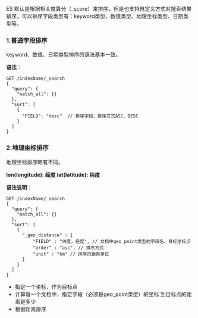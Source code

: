 ES 默认是根据相关度算分（_score）来排序，但是也支持自定义方式对搜索结果排序。可以排序字段类型有：keyword类型、数值类型、地理坐标类型、日期类型等。

### 1.普通字段排序

keyword、数值、日期类型排序的语法基本一致。

**语法**：

```http
GET /indexName/_search
{
  "query": {
    "match_all": {}
  },
  "sort": [
    {
      "FIELD": "desc"  // 排序字段、排序方式ASC、DESC
    }
  ]
}
```

### 2.地理坐标排序

地理坐标排序略有不同。

**lon(longitude): 经度**
**lat(latitude): 纬度**

**语法说明**：

```http
GET /indexName/_search
{
  "query": {
    "match_all": {}
  },
  "sort": [
    {
      "_geo_distance" : {
          "FIELD" : "纬度，经度", // 文档中geo_point类型的字段名、目标坐标点
          "order" : "asc", // 排序方式
          "unit" : "km" // 排序的距离单位
      }
    }
  ]
}
```

- 指定一个坐标，作为目标点
- 计算每一个文档中，指定字段（必须是geo_point类型）的坐标 到目标点的距离是多少
- 根据距离排序
